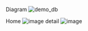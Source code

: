 Diagram
![demo_db](https://github.com/user-attachments/assets/967010cc-aaa4-4e06-b15b-e0199ee077be)

Home ![image](https://github.com/user-attachments/assets/2dcd43d1-2871-4231-adc3-86e8c6317b65)
detail ![image](https://github.com/user-attachments/assets/1f8d032b-b1be-4294-b7b0-07e250d9619c)
